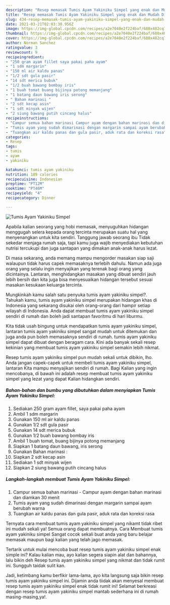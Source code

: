 ```yaml
---
description: "Resep memasak Tumis Ayam Yakiniku Simpel yang enak dan Mudah Dibuat"
title: "Resep memasak Tumis Ayam Yakiniku Simpel yang enak dan Mudah Dibuat"
slug: 434-resep-memasak-tumis-ayam-yakiniku-simpel-yang-enak-dan-mudah-dibuat
date: 2021-03-21T02:03:30.956Z
image: https://img-global.cpcdn.com/recipes/a2e7040e2f224baf/680x482cq70/tumis-ayam-yakiniku-simpel-foto-resep-utama.jpg
thumbnail: https://img-global.cpcdn.com/recipes/a2e7040e2f224baf/680x482cq70/tumis-ayam-yakiniku-simpel-foto-resep-utama.jpg
cover: https://img-global.cpcdn.com/recipes/a2e7040e2f224baf/680x482cq70/tumis-ayam-yakiniku-simpel-foto-resep-utama.jpg
author: Norman Sanchez
ratingvalue: 3
reviewcount: 9
recipeingredient:
- "250 gram ayam fillet saya pakai paha ayam"
- "1 sdm margarin"
- "150 ml air kaldu panas"
- "1/2 sdt gula pasir"
- "14 sdt merica bubuk"
- "1/2 buah bawang bombay iris"
- "1 buah tomat buang bijinya potong memanjang"
- "1 batang daun bawang iris serong"
- " Bahan marinasi "
- "2 sdt kecap asin"
- "1 sdt minyak wijen"
- "2 siung bawang putih cincang halus"
recipeinstructions:
- "Campur semua bahan marinasi Campur ayam dengan bahan marinasi dan diamkan 30 menit"
- "Tumis ayam yang sudah dimarinasi dengan margarin sampai ayam berubah warna"
- "Tuangkan air kaldu panas dan gula pasir, aduk rata dan koreksi rasa"
categories:
- Resep
tags:
- tumis
- ayam
- yakiniku

katakunci: tumis ayam yakiniku 
nutrition: 189 calories
recipecuisine: Indonesian
preptime: "PT12M"
cooktime: "PT46M"
recipeyield: "4"
recipecategory: Dinner

---
```



![Tumis Ayam Yakiniku Simpel](https://img-global.cpcdn.com/recipes/a2e7040e2f224baf/680x482cq70/tumis-ayam-yakiniku-simpel-foto-resep-utama.jpg)

Apabila kalian seorang yang hobi memasak, menyuguhkan hidangan menggugah selera kepada orang tercinta merupakan suatu hal yang menyenangkan untuk kita sendiri. Tanggung jawab seorang ibu Tidak sekedar menjaga rumah saja, tapi kamu juga wajib menyediakan kebutuhan nutrisi tercukupi dan juga santapan yang dimakan anak-anak harus lezat.

Di masa  sekarang, anda memang mampu mengorder masakan siap saji walaupun tidak harus capek memasaknya terlebih dahulu. Namun ada juga orang yang selalu ingin menyajikan yang terenak bagi orang yang dicintainya. Lantaran, menghidangkan masakan yang dibuat sendiri jauh lebih bersih dan kita juga bisa menyesuaikan hidangan tersebut sesuai masakan kesukaan keluarga tercinta. 



Mungkinkah kamu salah satu penyuka tumis ayam yakiniku simpel?. Tahukah kamu, tumis ayam yakiniku simpel merupakan hidangan khas di Indonesia yang sekarang disukai oleh orang-orang dari hampir setiap wilayah di Indonesia. Anda dapat membuat tumis ayam yakiniku simpel sendiri di rumah dan boleh jadi santapan favoritmu di hari liburmu.

Kita tidak usah bingung untuk mendapatkan tumis ayam yakiniku simpel, lantaran tumis ayam yakiniku simpel sangat mudah untuk ditemukan dan juga anda pun boleh memasaknya sendiri di rumah. tumis ayam yakiniku simpel dapat dibuat dengan beragam cara. Kini ada banyak sekali resep kekinian yang membuat tumis ayam yakiniku simpel semakin lebih nikmat.

Resep tumis ayam yakiniku simpel pun mudah sekali untuk dibikin, lho. Anda jangan capek-capek untuk membeli tumis ayam yakiniku simpel, lantaran Kita mampu menyajikan sendiri di rumah. Bagi Kalian yang ingin mencobanya, di bawah ini adalah resep membuat tumis ayam yakiniku simpel yang lezat yang dapat Kalian hidangkan sendiri.

<!--inarticleads1-->

##### Bahan-bahan dan bumbu yang dibutuhkan dalam menyiapkan Tumis Ayam Yakiniku Simpel:

1. Sediakan 250 gram ayam fillet, saya pakai paha ayam
1. Ambil 1 sdm margarin
1. Gunakan 150 ml air kaldu panas
1. Gunakan 1/2 sdt gula pasir
1. Gunakan 14 sdt merica bubuk
1. Gunakan 1/2 buah bawang bombay iris
1. Ambil 1 buah tomat, buang bijinya potong memanjang
1. Siapkan 1 batang daun bawang, iris serong
1. Gunakan  Bahan marinasi :
1. Siapkan 2 sdt kecap asin
1. Sediakan 1 sdt minyak wijen
1. Siapkan 2 siung bawang putih cincang halus




<!--inarticleads2-->

##### Langkah-langkah membuat Tumis Ayam Yakiniku Simpel:

1. Campur semua bahan marinasi - Campur ayam dengan bahan marinasi dan diamkan 30 menit
1. Tumis ayam yang sudah dimarinasi dengan margarin sampai ayam berubah warna
1. Tuangkan air kaldu panas dan gula pasir, aduk rata dan koreksi rasa




Ternyata cara membuat tumis ayam yakiniku simpel yang nikamt tidak ribet ini mudah sekali ya! Semua orang dapat membuatnya. Cara Membuat tumis ayam yakiniku simpel Sangat cocok sekali buat anda yang baru belajar memasak maupun bagi kalian yang telah jago memasak.

Tertarik untuk mulai mencoba buat resep tumis ayam yakiniku simpel enak simple ini? Kalau kalian mau, ayo kalian segera siapin alat dan bahannya, lalu bikin deh Resep tumis ayam yakiniku simpel yang nikmat dan tidak rumit ini. Sungguh taidak sulit kan. 

Jadi, ketimbang kamu berfikir lama-lama, ayo kita langsung saja bikin resep tumis ayam yakiniku simpel ini. Dijamin anda tiidak akan menyesal membuat resep tumis ayam yakiniku simpel enak tidak rumit ini! Selamat berkreasi dengan resep tumis ayam yakiniku simpel mantab sederhana ini di rumah masing-masing,ya!.

